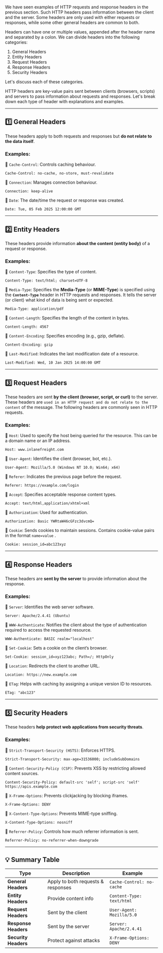 We have seen examples of HTTP requests and response headers in the previous section.
Such HTTP headers pass information between the client and the server. Some headers are
only used with either requests or responses, while some other general headers are common
to both.

Headers can have one or multiple values, appended after the header name and separated
by a colon. We can divide headers into the following categories:

1. General Headers
2. Entity Headers
3. Request Headers
4. Response Headers
5. Security Headers

Let's discuss each of these categories.

HTTP headers are key-value pairs sent between clients (browsers, scripts) and servers to pass information about requests and responses. Let's break down each type of header with explanations and examples.

---

## **1️⃣ General Headers**

These headers apply to both requests and responses but **do not relate to the data itself**.

### **Examples:**

🔹 `Cache-Control`: Controls caching behaviour.

```http
Cache-Control: no-cache, no-store, must-revalidate
```

🔹 `Connection`: Manages connection behaviour.

```http
Connection: keep-alive
```

🔹 `Date`: The date/time the request or response was created.

```http
Date: Tue, 05 Feb 2025 12:00:00 GMT
```

---

## **2️⃣ Entity Headers**

These headers provide information **about the content (entity body)** of a request or response.

### **Examples:**

🔹 `Content-Type`: Specifies the type of content.

```http
Content-Type: text/html; charset=UTF-8
```

🔹 `Media-Type`: Specifies the **Media-Type** (or **MIME-Type**) is specified using the **`Content-Type`** header in HTTP requests and responses. It tells the server (or client) what kind of data is being sent or expected.

```http
Media-Type: application/pdf
```

🔹 `Content-Length`: Specifies the length of the content in bytes.

```http
Content-Length: 4567
```

🔹 `Content-Encoding`: Specifies encoding (e.g., gzip, deflate).

```http
Content-Encoding: gzip
```

🔹 `Last-Modified`: Indicates the last modification date of a resource.

```http
Last-Modified: Wed, 10 Jan 2025 14:00:00 GMT
```

---

## **3️⃣ Request Headers**

These headers are sent **by the client (browser, script, or curl)** to the server. These headers are `used in an HTTP request and do not relate to the content` of the message. The following
headers are commonly seen in HTTP requests.

### **Examples:**
🔹 `Host`: Used to specify the host being queried for the resource. This can be a domain name or an IP address.

```http
Host: www.inlanefreight.com
```

🔹 `User-Agent`: Identifies the client (browser, bot, etc.).

```http
User-Agent: Mozilla/5.0 (Windows NT 10.0; Win64; x64)
```

🔹 `Referer`: Indicates the previous page before the request.

```http
Referer: https://example.com/login
```

🔹 `Accept`: Specifies acceptable response content types.

```http
Accept: text/html,application/xhtml+xml
```

🔹 `Authorization`: Used for authentication.

```http
Authorization: Basic YWRtaW46cGFzc3dvcmQ=
```

🔹 `Cookie`: Sends cookies to maintain sessions. Contains cookie-value pairs in the format `name=value` .

```http
Cookie: session_id=abc123xyz
```

---

## **4️⃣ Response Headers**

These headers are **sent by the server** to provide information about the response.

### **Examples:**

🔹 `Server`: Identifies the web server software.

```http
Server: Apache/2.4.41 (Ubuntu)
```

🔹 `WWW-Authenticate`: Notifies the client about the type of authentication required to access the requested resource.

```http
WWW-Authenticate: BASIC realm="localhost"
```

🔹 `Set-Cookie`: Sets a cookie on the client’s browser.

```http
Set-Cookie: session_id=xyz123abc; Path=/; HttpOnly
```

🔹 `Location`: Redirects the client to another URL.

```http
Location: https://new.example.com
```

🔹 `ETag`: Helps with caching by assigning a unique version ID to resources.

```http
ETag: "abc123"
```

---

## **5️⃣ Security Headers**

These headers **help protect web applications from security threats**.

### **Examples:**

🔹 `Strict-Transport-Security (HSTS)`: Enforces HTTPS.

```http
Strict-Transport-Security: max-age=31536000; includeSubDomains
```

🔹 `Content-Security-Policy (CSP)`: Prevents XSS by restricting allowed content sources.

```http
Content-Security-Policy: default-src 'self'; script-src 'self' https://apis.example.com
```

🔹 `X-Frame-Options`: Prevents clickjacking by blocking iframes.

```http
X-Frame-Options: DENY
```

🔹 `X-Content-Type-Options`: Prevents MIME-type sniffing.

```http
X-Content-Type-Options: nosniff
```

🔹 `Referrer-Policy`: Controls how much referrer information is sent.

```http
Referrer-Policy: no-referrer-when-downgrade
```

---

## **💡 Summary Table**

|Type|Description|Example|
|---|---|---|
|**General Headers**|Apply to both requests & responses|`Cache-Control: no-cache`|
|**Entity Headers**|Provide content info|`Content-Type: text/html`|
|**Request Headers**|Sent by the client|`User-Agent: Mozilla/5.0`|
|**Response Headers**|Sent by the server|`Server: Apache/2.4.41`|
|**Security Headers**|Protect against attacks|`X-Frame-Options: DENY`|

